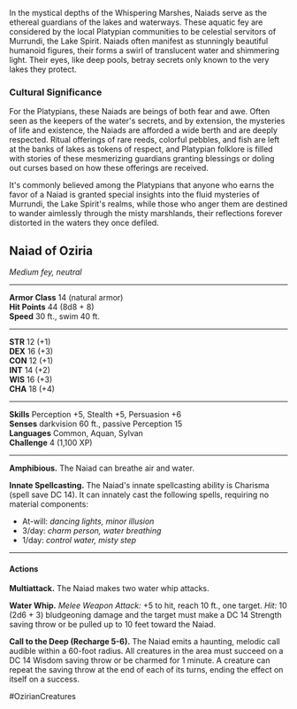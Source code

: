 In the mystical depths of the Whispering Marshes, Naiads serve as the ethereal guardians of the lakes and waterways. These aquatic fey are considered by the local Platypian communities to be celestial servitors of Murrundi, the Lake Spirit. Naiads often manifest as stunningly beautiful humanoid figures, their forms a swirl of translucent water and shimmering light. Their eyes, like deep pools, betray secrets only known to the very lakes they protect.

### Cultural Significance

For the Platypians, these Naiads are beings of both fear and awe. Often seen as the keepers of the water's secrets, and by extension, the mysteries of life and existence, the Naiads are afforded a wide berth and are deeply respected. Ritual offerings of rare reeds, colorful pebbles, and fish are left at the banks of lakes as tokens of respect, and Platypian folklore is filled with stories of these mesmerizing guardians granting blessings or doling out curses based on how these offerings are received.

It's commonly believed among the Platypians that anyone who earns the favor of a Naiad is granted special insights into the fluid mysteries of Murrundi, the Lake Spirit's realms, while those who anger them are destined to wander aimlessly through the misty marshlands, their reflections forever distorted in the waters they once defiled.

## Naiad of Oziria

_Medium fey, neutral_

---

**Armor Class** 14 (natural armor)  
**Hit Points** 44 (8d8 + 8)  
**Speed** 30 ft., swim 40 ft.

---

**STR** 12 (+1)  
**DEX** 16 (+3)  
**CON** 12 (+1)  
**INT** 14 (+2)  
**WIS** 16 (+3)  
**CHA** 18 (+4)

---

**Skills** Perception +5, Stealth +5, Persuasion +6  
**Senses** darkvision 60 ft., passive Perception 15  
**Languages** Common, Aquan, Sylvan  
**Challenge** 4 (1,100 XP)

---

**Amphibious.** The Naiad can breathe air and water.

**Innate Spellcasting.** The Naiad's innate spellcasting ability is Charisma (spell save DC 14). It can innately cast the following spells, requiring no material components:

- At-will: _dancing lights, minor illusion_
- 3/day: _charm person, water breathing_
- 1/day: _control water, misty step_

---

#### Actions

**Multiattack.** The Naiad makes two water whip attacks.

**Water Whip.** _Melee Weapon Attack:_ +5 to hit, reach 10 ft., one target. _Hit:_ 10 (2d6 + 3) bludgeoning damage and the target must make a DC 14 Strength saving throw or be pulled up to 10 feet toward the Naiad.

**Call to the Deep (Recharge 5-6).** The Naiad emits a haunting, melodic call audible within a 60-foot radius. All creatures in the area must succeed on a DC 14 Wisdom saving throw or be charmed for 1 minute. A creature can repeat the saving throw at the end of each of its turns, ending the effect on itself on a success.

#OzirianCreatures 